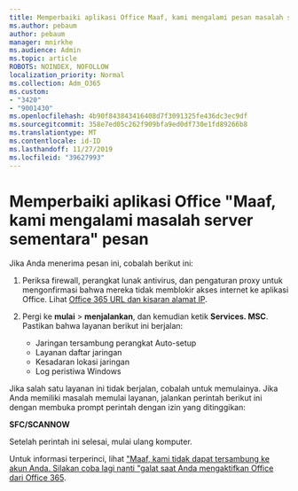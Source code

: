 ```yaml
---
title: Memperbaiki aplikasi Office Maaf, kami mengalami pesan masalah server sementara
ms.author: pebaum
author: pebaum
manager: mnirkhe
ms.audience: Admin
ms.topic: article
ROBOTS: NOINDEX, NOFOLLOW
localization_priority: Normal
ms.collection: Adm_O365
ms.custom:
- "3420"
- "9001430"
ms.openlocfilehash: 4b90f843843416408d7f3091325fe436dc3ec9df
ms.sourcegitcommit: 358e7ed05c262f909bfa9ed0df730e1fd89266b8
ms.translationtype: MT
ms.contentlocale: id-ID
ms.lasthandoff: 11/27/2019
ms.locfileid: "39627993"
---
```

# <a name="fixing-the-office-apps-sorry-we-are-having-temporary-server-issues-message"></a>Memperbaiki aplikasi Office "Maaf, kami mengalami masalah server sementara" pesan

Jika Anda menerima pesan ini, cobalah berikut ini:

1. Periksa firewall, perangkat lunak antivirus, dan pengaturan proxy untuk mengonfirmasi bahwa mereka tidak memblokir akses internet ke aplikasi Office. Lihat [Office 365 URL dan kisaran alamat IP](https://docs.microsoft.com/office365/enterprise/urls-and-ip-address-ranges).

2. Pergi ke **mulai** > **menjalankan**, dan kemudian ketik **Services. MSC**. Pastikan bahwa layanan berikut ini berjalan:
    - Jaringan tersambung perangkat Auto-setup
    - Layanan daftar jaringan
    - Kesadaran lokasi jaringan
    - Log peristiwa Windows

Jika salah satu layanan ini tidak berjalan, cobalah untuk memulainya. Jika Anda memiliki masalah memulai layanan, jalankan perintah berikut ini dengan membuka prompt perintah dengan izin yang ditinggikan:

**SFC/SCANNOW**

Setelah perintah ini selesai, mulai ulang komputer.

Untuk informasi terperinci, lihat ["Maaf, kami tidak dapat tersambung ke akun Anda. Silakan coba lagi nanti "galat saat Anda mengaktifkan Office dari Office 365](https://docs.microsoft.com/office/troubleshoot/activation-installation/issue-when-activate-office-from-office-365).